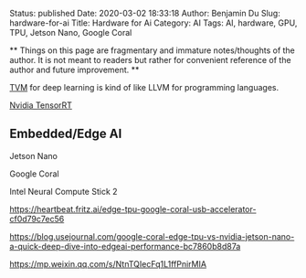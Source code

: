 Status: published
Date: 2020-03-02 18:33:18
Author: Benjamin Du
Slug: hardware-for-ai
Title: Hardware for Ai
Category: AI
Tags: AI, hardware, GPU, TPU, Jetson Nano, Google Coral

**
Things on this page are fragmentary and immature notes/thoughts of the author.
It is not meant to readers but rather for convenient reference of the author and future improvement.
**

[TVM](https://github.com/apache/incubator-tvm)
for deep learning is kind of like LLVM for programming languages.


[Nvidia TensorRT](https://developer.nvidia.com/tensorrt)


## Embedded/Edge AI

Jetson Nano

Google Coral

Intel Neural Compute Stick 2

https://heartbeat.fritz.ai/edge-tpu-google-coral-usb-accelerator-cf0d79c7ec56

https://blog.usejournal.com/google-coral-edge-tpu-vs-nvidia-jetson-nano-a-quick-deep-dive-into-edgeai-performance-bc7860b8d87a

https://mp.weixin.qq.com/s/NtnTQIecFq1L1ffPnirMIA
